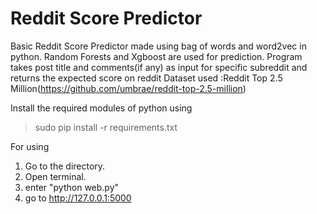 # Reddit Score Predictor

Basic Reddit Score Predictor made using bag of words and word2vec in python.
Random Forests and Xgboost are used for prediction.
Program takes post title and comments(if any) as input for specific subreddit and returns the expected score on reddit
Dataset used :Reddit Top 2.5 Million(https://github.com/umbrae/reddit-top-2.5-million)

Install the required modules of python using 
> sudo pip install -r requirements.txt

For using
1. Go to the directory.
2. Open terminal.
3. enter "python web.py" 
4. go to http://127.0.0.1:5000
